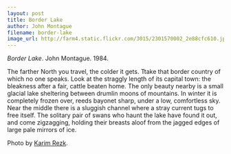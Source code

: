 ```yaml
---
layout: post
title: Border Lake
author: John Montague
filename: border-lake
image_url: http://farm4.static.flickr.com/3015/2301570002_2e88cfc610.jpg
---
```


_Border Lake_.  John Montague.  1984.

The farther North you travel, the colder it gets.
Ttake that border country of which no one speaks.
Look at the straggly length of its capital town:
the bleakness after a fair, cattle beaten home.
The only beauty nearby is a small glacial lake
sheltering between drumlin moons of mountains.
In winter it is completely frozen over, reeds
bayonet sharp, under a low, comfortless sky.
Near the middle there is a sluggish channel
where a stray current tugs to free itself.
The solitary pair of swans who haunt the lake
have found it out, and come zigzagging,
holding their breasts aloof from the jagged
edges of large pale mirrors of ice.

Photo by [Karim Rezk](http://www.flickr.com/photos/krezk/2301570002/).
